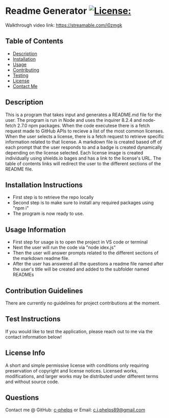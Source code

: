# Readme Generator  [![License:](https://img.shields.io/badge/License:-MIT-red)](http://choosealicense.com/licenses/mit/)
Walkthrough video link: https://streamable.com/i0zmgk
## Table of Contents
- [Description](#description)
- [Installation](#installation-instructions)
- [Usage](#usage-information)
- [Contributing](#contribution-guidelines)
- [Testing](#test-instructions)
- [License](#license-info)
- [Contact Me](#questions)
## Description
 This is a program that takes input and generates a README.md file for the user. The program is run in Node and uses the inquirer 8.2.4 and node-fetch 2.7.0 npm packages. When the code executese there is a fetch request made to GitHub APIs to recieve a list of the most common licenses. When the user selects a license, there is a fetch request to retrieve specific information related to that license. A markdown file is created based off of each prompt that the user responds to and a badge is created dynamically depending on the license selected. Each license image is created individually using shields.io bages and has a link to the license's URL. The table of contents links will redirect the user to the different sections of the README file.
## Installation Instructions
 - First step is to retrieve the repo locally
 - Second step is to make sure to install any required packages using "npm i"
 - The program is now ready to use.
## Usage Information
 - First step for usage is to open the project in VS code or terminal
 - Next the user will run the code via "node idex.js"
 - Then the user will answer prompts related to the different sections of the markdown readme file.
 - After the user has answered all the questions a readme file named after the user's title will be created and added to the subfolder named READMEs
## Contribution Guidelines
 There are currently no guidelines for project contributions at the moment.
## Test Instructions
 If you would like to test the application, please reach out to me via the contact information below!
## License Info
 A short and simple permissive license with conditions only requiring preservation of copyright and license notices. Licensed works, modifications, and larger works may be distributed under different terms and without source code.
## Questions
 Contact me @ GitHub: [c-phelps](https://github.com/c-phelps) or Email: c.j.phelps89@gmail.com
